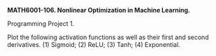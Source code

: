 <b>MATH6001-106. Nonlinear Optimization in Machine Learning.</b>

Programming Project 1.

Plot the following activation functions as well as their first and second derivatives.
(1) Sigmoid; (2) ReLU; (3) Tanh; (4) Exponential.
